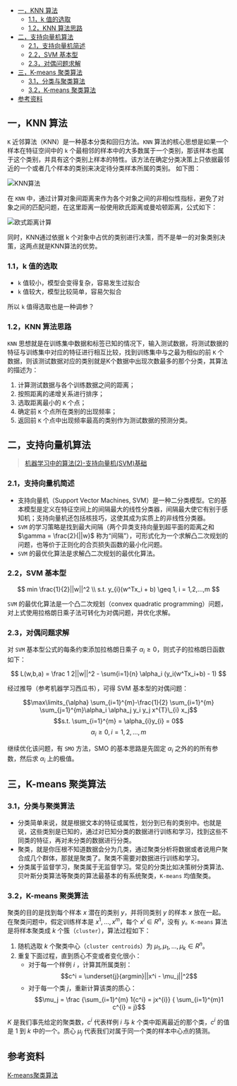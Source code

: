 - [一，KNN 算法](#一knn-算法)
  - [1.1，k 值的选取](#11k-值的选取)
  - [1.2，KNN 算法思路](#12knn-算法思路)
- [二，支持向量机算法](#二支持向量机算法)
  - [2.1，支持向量机简述](#21支持向量机简述)
  - [2.2，SVM 基本型](#22svm-基本型)
  - [2.3，对偶问题求解](#23对偶问题求解)
- [三，K-means 聚类算法](#三k-means-聚类算法)
  - [3.1，分类与聚类算法](#31分类与聚类算法)
  - [3.2，K-means 聚类算法](#32k-means-聚类算法)
- [参考资料](#参考资料)

## 一，KNN 算法

`K` 近邻算法（KNN）是一种基本分类和回归方法。`KNN` 算法的核心思想是如果一个样本在特征空间中的 `k` 个最相邻的样本中的大多数属于一个类别，那该样本也属于这个类别，并具有这个类别上样本的特性。该方法在确定分类决策上只依据最邻近的一个或者几个样本的类别来决定待分类样本所属的类别。 如下图：

![KNN算法](../data/images/KNN算法.png)

在 `KNN` 中，通过计算对象间距离来作为各个对象之间的非相似性指标，避免了对象之间的匹配问题，在这里距离一般使用欧氏距离或曼哈顿距离，公式如下：

![欧式距离计算](../data/images/欧式距离.png)

同时，KNN通过依据 k 个对象中占优的类别进行决策，而不是单一的对象类别决策，这两点就是KNN算法的优势。

### 1.1，k 值的选取

+ `k` 值较小，模型会变得复杂，容易发生过拟合
+ `k` 值较大，模型比较简单，容易欠拟合

所以 `k` 值得选取也是一种调参？
### 1.2，KNN 算法思路

`KNN` 思想就是在训练集中数据和标签已知的情况下，输入测试数据，将测试数据的特征与训练集中对应的特征进行相互比较，找到训练集中与之最为相似的前 `K` 个数据，则该测试数据对应的类别就是K个数据中出现次数最多的那个分类，其算法的描述为：
1. 计算测试数据与各个训练数据之间的距离；
2. 按照距离的递增关系进行排序；
3. 选取距离最小的 `K` 个点；
4. 确定前 `K` 个点所在类别的出现频率；
5. 返回前 `K` 个点中出现频率最高的类别作为测试数据的预测分类。

## 二，支持向量机算法

> [机器学习中的算法(2)-支持向量机(SVM)基础](https://www.cnblogs.com/leftnoteasy/archive/2011/05/02/basic-of-svm.html)
### 2.1，支持向量机简述

+ 支持向量机（Support Vector Machines, SVM）是一种二分类模型。它的基本模型是定义在特征空间上的间隔最大的线性分类器，间隔最大使它有别于感知机；支持向量机还包括核技巧，这使其成为实质上的非线性分类器。
+ `SVM` 的学习策略是找到最大间隔（两个异类支持向量到超平面的距离之和 $\gamma = \frac{2}{||w}$ 称为“间隔”），可形式化为一个求解凸二次规划的问题，也等价于正则化的合页损失函数的最小化问题。
+ `SVM` 的最优化算法是求解凸二次规划的最优化算法。

### 2.2，SVM 基本型

$$
min \frac{1}{2}||w||^2 \\
s.t. y_{i}(w^Tx_i + b) \geq 1, i = 1,2,...,m
$$

`SVM` 的最优化算法是一个凸二次规划（convex quadratic programming）问题，对上式使用拉格朗日乘子法可转化为对偶问题，并优化求解。

### 2.3，对偶问题求解

对 `SVM` 基本型公式的每条约束添加拉格朗日乘子 $\alpha_i \geq 0$，则式子的拉格朗日函数如下：

$$
L(w,b,a) = \frac 1 2||w||^2 - \sum{i=1}{n} \alpha_i (y_i(w^Tx_i+b) - 1)
$$

经过推导（参考机器学习西瓜书），可得 SVM 基本型的对偶问题：

$$\max\limits_{\alpha} \sum_{i=1}^{m}-\frac{1}{2} \sum_{i=1}^{m} \sum_{j=1}^{m}\alpha_i \alpha_j y_i y_j x^{T}\_{i} x_j$$
$$s.t. \sum_{i=1}^{m} = \alpha_{i}y_{i} = 0$$
$$\alpha_{i}\geq 0, i=1,2,...,m$$

继续优化该问题，有 `SMO` 方法，SMO 的基本思路是先固定 $\alpha_i$ 之外的的所有参数，然后求 $\alpha_i$ 上的极值。

## 三，K-means 聚类算法

### 3.1，分类与聚类算法

+ 分类简单来说，就是根据文本的特征或属性，划分到已有的类别中。也就是说，这些类别是已知的，通过对已知分类的数据进行训练和学习，找到这些不同类的特征，再对未分类的数据进行分类。
+ 聚类，就是你压根不知道数据会分为几类，通过聚类分析将数据或者说用户聚合成几个群体，那就是聚类了。聚类不需要对数据进行训练和学习。
+ 分类属于监督学习，聚类属于无监督学习。常见的分类比如决策树分类算法、贝叶斯分类算法等聚类的算法最基本的有系统聚类，`K-means` 均值聚类。

### 3.2，K-means 聚类算法

聚类的目的是找到每个样本 $x$ 潜在的类别 $y$，并将同类别 $y$ 的样本 $x$ 放在一起。在聚类问题中，假定训练样本是 ${x^1,...,x^m}$，每个 $x^i \in R^n$，没有 $y$。`K-means` 算法是将样本聚类成 $k$ 个簇（`cluster`），算法过程如下：

1. 随机选取 $k$ 个聚类中心（`cluster centroids`）为 $\mu_1, \mu_1,...,\mu_k \in R^n$。
2. 重复下面过程，直到质心不变或者变化很小：
    + 对于每一个样例 $i$ ，计算其所属类别：$$c^i = \underset{j}{argmin}||x^i - \mu_j||^2$$
    + 对于每一个类 $j$，重新计算该类的质心：$$\mu_j = \frac {\sum_{i=1}^{m} 1{c^i} = jx^{i}} { \sum_{i=1}^{m}1 c^{i} = j}$$

$K$ 是我们事先给定的聚类数，$c^i$ 代表样例 $i$ 与 $k$ 个类中距离最近的那个类，$c^i$ 的值是 $1$ 到 $k$ 中的一个。质心 $\mu_j$ 代表我们对属于同一个类的样本中心点的猜测。

## 参考资料

[K-means聚类算法](https://www.cnblogs.com/jerrylead/archive/2011/04/06/2006910.html)
